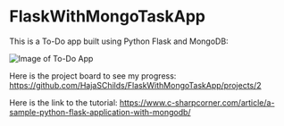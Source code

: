 # FlaskWithMongoTaskApp
This is a To-Do app built using Python Flask and MongoDB: 


![Image of To-Do App](https://dl.airtable.com/.attachmentThumbnails/50a03eb71b70574bd64a77ece949cee9/c4df9753)




Here is the project board to see my progress: https://github.com/HajaSChilds/FlaskWithMongoTaskApp/projects/2


Here is the link to the tutorial: https://www.c-sharpcorner.com/article/a-sample-python-flask-application-with-mongodb/
